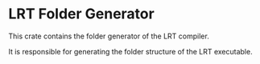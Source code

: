 # LRT Folder Generator

This crate contains the folder generator of the LRT compiler.

It is responsible for generating the folder structure of the LRT executable.
